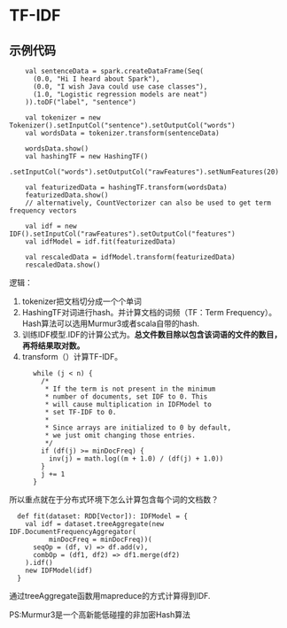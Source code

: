 # TF-IDF

## 示例代码

```
    val sentenceData = spark.createDataFrame(Seq(
      (0.0, "Hi I heard about Spark"),
      (0.0, "I wish Java could use case classes"),
      (1.0, "Logistic regression models are neat")
    )).toDF("label", "sentence")

    val tokenizer = new Tokenizer().setInputCol("sentence").setOutputCol("words")
    val wordsData = tokenizer.transform(sentenceData)

    wordsData.show()
    val hashingTF = new HashingTF()
      .setInputCol("words").setOutputCol("rawFeatures").setNumFeatures(20)

    val featurizedData = hashingTF.transform(wordsData)
    featurizedData.show()
    // alternatively, CountVectorizer can also be used to get term frequency vectors

    val idf = new IDF().setInputCol("rawFeatures").setOutputCol("features")
    val idfModel = idf.fit(featurizedData)

    val rescaledData = idfModel.transform(featurizedData)
    rescaledData.show()
```


逻辑：
1. tokenizer把文档切分成一个个单词
2. HashingTF对词进行hash。并计算文档的词频（TF：Term Frequency）。Hash算法可以选用Murmur3或者scala自带的hash.
3. 训练IDF模型.IDF的计算公式为。**总文件数目除以包含该词语的文件的数目，再将结果取对数。**
4. transform（）计算TF-IDF。
```
      while (j < n) {
        /*
         * If the term is not present in the minimum
         * number of documents, set IDF to 0. This
         * will cause multiplication in IDFModel to
         * set TF-IDF to 0.
         *
         * Since arrays are initialized to 0 by default,
         * we just omit changing those entries.
         */
        if (df(j) >= minDocFreq) {
          inv(j) = math.log((m + 1.0) / (df(j) + 1.0))
        }
        j += 1
      }
```


所以重点就在于分布式环境下怎么计算包含每个词的文档数？
```
  def fit(dataset: RDD[Vector]): IDFModel = {
    val idf = dataset.treeAggregate(new IDF.DocumentFrequencyAggregator(
          minDocFreq = minDocFreq))(
      seqOp = (df, v) => df.add(v),
      combOp = (df1, df2) => df1.merge(df2)
    ).idf()
    new IDFModel(idf)
  }
```
通过treeAggregate函数用mapreduce的方式计算得到IDF.



PS:Murmur3是一个高新能低碰撞的非加密Hash算法